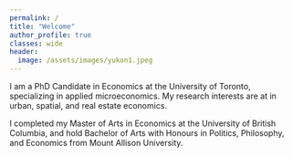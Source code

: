 ```yaml
---
permalink: /
title: "Welcome"
author_profile: true
classes: wide
header:
  image: /assets/images/yukon1.jpeg
---
```


I am a PhD Candidate in Economics at the University of Toronto, specializing in applied microeconomics. My research interests are at in urban, spatial, and real estate economics.

I completed my Master of Arts in Economics at the University of British Columbia, and hold Bachelor of Arts with Honours in Politics, Philosophy, and Economics from Mount Allison University.
